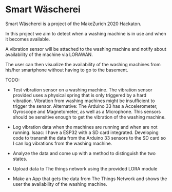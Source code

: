 # Smart Wäscherei
Smart Wäscherei is a project of the MakeZurich 2020 Hackaton.

In this project we aim to detect when a washing machine is in use and when it becomes available. 

A vibration sensor will be attached to the washing machine and notify about availability of the machine via LORAWAN. 

The user can then visualize the availability of the washing machines from his/her smartphone without having to go to the basement.

TODO:

- Test vibration sensor on a washing machine.
    The vibration sensor provided uses a physical spring that is only triggered by a hard vibration.
    Vibration from washing machines might be insufficient to trigger the sensor.
    Alternative: The Arduino 33 has a Accelerometer, Gyroscope and Magnetometer, as well as a Microphone.
        This sensors should be sensitive enough to get the vibration of the washing machine.
    
- Log vibration data when the machines are running and when are not running.
    Isaac: I have a ESP32 with a SD card integrated. 
        Developing code to transmit the data from the Arduino 33 sensors to the SD card so I can log vibrations from the washing machine.

- Analyze the data and come up with a method to distinguish the two states.

- Upload data to The things network using the provided LORA module

- Make an App that gets the data from The Things Network and shows the user the availability of the washing machine.
